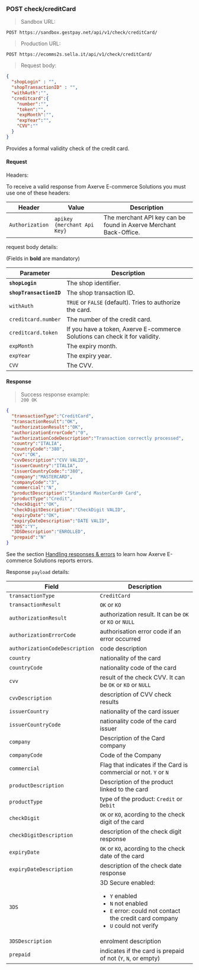 ### POST check/creditCard


> Sandbox URL:

```
POST https://sandbox.gestpay.net/api/v1/check/creditCard/
```


> Production URL: 

```
POST https://ecomms2s.sella.it/api/v1/check/creditCard/
```

> Request body: 

```json
{
  "shopLogin" : "",
  "shopTransactionID" : "",
  "withAuth":"",
  "creditcard":{
    "number":"",
    "token":"",
    "expMonth":"",
    "expYear":"",
    "CVV":""
  }
}
```

Provides a formal validity check of the credit card. 

#### Request 

Headers: 

To receive a valid response from Axerve E-commerce Solutions you must use one of these headers: 

| Header          | Value                         | Description                                                        |
| --------------- | ----------------------------- | ------------------------------------------------------------------ |
| `Authorization` | `apikey {merchant Api Key}` | The merchant API key can be found in Axerve Merchant Back-Office. |


request body details: 

(Fields in **bold** are mandatory)

| Parameter | Description | 
| --------- | ----------- | 
| **`shopLogin`** | The shop identifier. | 
| **`shopTransactionID`** | The shop transaction ID.
| `withAuth` | `TRUE` or `FALSE` (default). Tries to authorize the card. 
| `creditcard.number` | The number of the credit card.
| `creditcard.token` | If you have a token, Axerve E-commerce Solutions can check it for validity. 
| `expMonth` | The expiry month.
| `expYear` | The expiry year. 
| `CVV` | The CVV. 

#### Response 

> Success response example:<br>
> `200 OK`

```json
{  
  "transactionType":"CreditCard",
  "transactionResult":"OK",
  "authorizationResult":"OK",
  "authorizationErrorCode":"0",
  "authorizationCodeDescription":"Transaction correctly processed",
  "country":"ITALIA",
  "countryCode":"380",
  "cvv":"OK",
  "cvvDescription":"CVV VALID",
  "issuerCountry":"ITALIA",
  "issuerCountryCode:":"380",
  "company":"MASTERCARD",
  "companyCode":"3",
  "commercial":"N",
  "productDescription":"Standard MasterCard® Card",
  "productType":"Credit",
  "checkDigit":"OK",
  "checkDigitDescription":"CheckDigit VALID",
  "expiryDate":"OK",
  "expiryDateDescription":"DATE VALID",
  "3DS":"Y",
  "3DSDescription":"ENROLLED",
  "prepaid":"N"
}
```

See the section [Handling responses & errors](#handling-responses-amp-errors) to learn how Axerve E-commerce Solutions reports errors.

Response `payload` details:


| Field          | Description 
| -------------- | -----------
| `transactionType` | `CreditCard`
| `transactionResult` | `OK` or `KO`
| `authorizationResult` | authorization result. It can be `OK` or `KO` or `NULL`  
| `authorizationErrorCode` | authorisation error code if an error occurred
| `authorizationCodeDescription` | code description 
| `country` | nationality of the card 
| `countryCode` | nationality code of the card
| `cvv` | result of the check CVV. It can be `OK` or `KO` or `NULL`
| `cvvDescription` | description of CVV check results
| `issuerCountry` | nationality of the card issuer 
| `issuerCountryCode` | nationality code of the card issuer
| `company` | Description of the Card company 
| `companyCode` | Code of the Company 
| `commercial` | Flag that indicates if the Card is commercial or not. `Y` or `N`
| `productDescription` | Description of the product linked to the card 
| `productType` | type of the product: `Credit` or `Debit`
| `checkDigit` | `OK` or `KO`, acording to the check digit of the card 
| `checkDigitDescription` | description of the check digit response
| `expiryDate` | `OK` or `KO`, acording to the check date of the card 
| `expiryDateDescription` | description of the check date response  
| `3DS` | 3D Secure enabled: <ul><li>`Y` enabled </li><li>`N` not enabled</li><li>`E` error: could not contact the credit card company</li><li>`U` could not verify</li></ul>  
| `3DSDescription` | enrolment description 
| `prepaid` | indicates if the card is prepaid of not (`Y`, `N`, or empty) 

